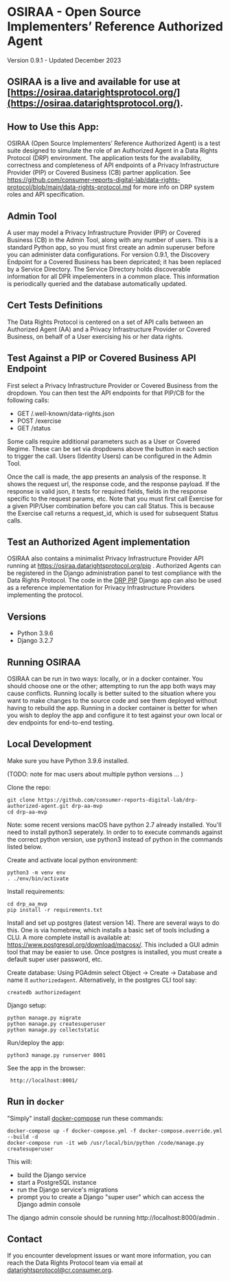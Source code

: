 # OSIRAA - Open Source Implementers’ Reference Authorized Agent

Version 0.9.1 - Updated December 2023

## OSIRAA is a live and available for use at [https://osiraa.datarightsprotocol.org/](https://osiraa.datarightsprotocol.org/).

## How to Use this App:
OSIRAA (Open Source Implementers’ Reference Authorized Agent) is a test suite designed to simulate the role of an Authorized Agent in a Data Rights Protocol (DRP) environment.    The application tests for the availability, correctness and completeness of API endpoints of a Privacy Infrastructure Provider (PIP) or Covered Business (CB) partner application.  See <a href="https://github.com/consumer-reports-digital-lab/data-rights-protocol/blob/main/data-rights-protocol.md" target="blank">https://github.com/consumer-reports-digital-lab/data-rights-protocol/blob/main/data-rights-protocol.md</a> for more info on DRP system roles and API specification.

## Admin Tool
A user may model a Privacy Infrastructure Provider (PIP) or Covered Business (CB) in the Admin Tool, along with any number of users.  This is a standard Python app, so you must first create an admin superuser before you can administer data configurations.  For version 0.9.1, the Discovery Endpoint for a Covered Business has been depricated; it has been replaced by a Service Directory.  The Service Directory holds discoverable information for all DPR impelementers in a common place.  This information is periodically queried and the database automatically updated.

## Cert Tests Definitions
The Data Rights Protocol is centered on a set of API calls between an Authorized Agent (AA) and a Privacy Infrastructure Provider or Covered Business, on behalf of a User exercising his or her data rights.

## Test Against a PIP or Covered Business API Endpoint
First select a Privacy Infrastructure Provider or Covered Business from the dropdown. You can then test the API endpoints for that PIP/CB for the following calls:  
  - GET /.well-known/data-rights.json
  - POST /exercise
  - GET /status

Some calls require additional parameters such as a User or Covered Regime.  These can be set via dropdowns above the button in each section to trigger the call.  Users (Identity Users) can be configured in the Admin Tool. 

Once the call is made, the app presents an analysis of the response. It shows the request url, the response code, and the response payload.  If the response is valid json, it tests for required fields, fields in the response specific to the request params, etc.  Note that you must first call Exercise for a given PIP/User combination before you can call Status.  This is because the Exercise call returns a request_id, which is used for subsequent Status calls.

## Test an Authorized Agent implementation
OSIRAA also contains a minimalist Privacy Infrastructure Provider API running at https://osiraa.datarightsprotocol.org/pip . Authorized Agents can be registered in the Django administration panel to test compliance with the Data Rights Protocol. The code in the [DRP PIP](https://github.com/consumer-reports-innovation-lab/osiraa/tree/main/drp_aa_mvp/drp_pip) Django app can also be used as a reference implementation for Privacy Infrastructure Providers implementing the protocol. 

## Versions
  - Python 3.9.6
  - Django 3.2.7


## Running OSIRAA
OSIRAA can be run in two ways: locally, or in a docker container. You should choose one or the other; attempting to run the app both ways may cause conflicts.
Running locally is better suited to the situation where you want to make changes to the source code and see them deployed without having to rebuild the app. 
Running in a docker container is better for when you wish to deploy the app and configure it to test against your own local or dev endpoints for end-to-end testing.


## Local Development

Make sure you have Python 3.9.6 installed.

(TODO: note for mac users about multiple python versions ... )

Clone the repo:

```
git clone https://github.com/consumer-reports-digital-lab/drp-authorized-agent.git drp-aa-mvp
cd drp-aa-mvp
```

Note: some recent versions macOS have python 2.7 already installed. You'll need to install python3 seperately. In order to to execute commands against the correct python version, use python3 instead of python in the commands listed below.

Create and activate local python environment:

```
python3 -m venv env
. ./env/bin/activate
```

Install requirements:  

```
cd drp_aa_mvp
pip install -r requirements.txt
```

Install and set up postgres (latest version 14).  There are several ways to do this.  One is via homebrew, which installs a basic set of tools including a CLU.  A more complete install is available at:  https://www.postgresql.org/download/macosx/.  This included a GUI admin tool that may be easier to use.  Once postgres is installed, you must create a default super user password, etc.

Create database:  Using PGAdmin select Object -> Create -> Database and name it `authorizedagent`. Alternatively, in the postgres CLI tool say:

```
createdb authorizedagent
```

Django setup:
```
python manage.py migrate
python manage.py createsuperuser
python manage.py collectstatic
```

Run/deploy the app:

```
python3 manage.py runserver 8001
```

See the app in the browser:

```
 http://localhost:8001/
```




## Run in `docker`

"Simply" install [docker-compose](https://docs.docker.com/compose/) run these commands:

```
docker-compose up -f docker-compose.yml -f docker-compose.override.yml --build -d
docker-compose run -it web /usr/local/bin/python /code/manage.py createsuperuser
```

This will:
- build the Django service
- start a PostgreSQL instance
- run the Django service's migrations
- prompt you to create a Django "super user" which can access the Django admin console

The django admin console should be running http://localhost:8000/admin .

## Contact
If you encounter development issues or want more information, you can reach the Data Rights Protocol team via email at datarightsprotocol@cr.consumer.org.


